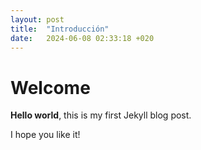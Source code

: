 ```yaml
---
layout: post
title:  "Introducción"
date:   2024-06-08 02:33:18 +020
---
```


# Welcome

**Hello world**, this is my first Jekyll blog post.

I hope you like it!
